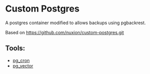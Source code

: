 # Custom Postgres

A postgres container modified to allows backups using pgbackrest. 

Based on https://github.com/nuxion/custom-postgres.git

## Tools:

- [pg_cron](https://github.com/citusdata/pg_cron) 
- [pg_vector](https://github.com/pgvector/pgvector)
